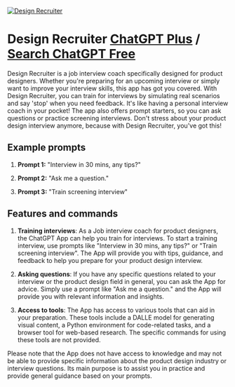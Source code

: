 
[![Design Recruiter](https://files.oaiusercontent.com/file-iN0XLuE7rFLmVXkdMX1L5u71?se=2123-10-17T03%3A00%3A10Z&sp=r&sv=2021-08-06&sr=b&rscc=max-age%3D31536000%2C%20immutable&rscd=attachment%3B%20filename%3Dd2da1c94-65aa-4ee1-bd5b-83372e486a0c.png&sig=24psOZ5RtbCIIKBnrAC9zScWsBkY39hJl9LedJsTlm0%3D)](https://chat.openai.com/g/g-9i5lIMAEO-design-recruiter)

# Design Recruiter [ChatGPT Plus](https://chat.openai.com/g/g-9i5lIMAEO-design-recruiter) / [Search ChatGPT Free](https://gptcall.net/index.html#/?search=Design%20Recruiter)

Design Recruiter is a job interview coach specifically designed for product designers. Whether you're preparing for an upcoming interview or simply want to improve your interview skills, this app has got you covered. With Design Recruiter, you can train for interviews by simulating real scenarios and say 'stop' when you need feedback. It's like having a personal interview coach in your pocket! The app also offers prompt starters, so you can ask questions or practice screening interviews. Don't stress about your product design interview anymore, because with Design Recruiter, you've got this!

## Example prompts

1. **Prompt 1:** "Interview in 30 mins, any tips?"

2. **Prompt 2:** "Ask me a question."

3. **Prompt 3:** "Train screening interview"

## Features and commands

1. **Training interviews**: As a Job interview coach for product designers, the ChatGPT App can help you train for interviews. To start a training interview, use prompts like "Interview in 30 mins, any tips?" or "Train screening interview". The App will provide you with tips, guidance, and feedback to help you prepare for your product design interview.

2. **Asking questions**: If you have any specific questions related to your interview or the product design field in general, you can ask the App for advice. Simply use a prompt like "Ask me a question." and the App will provide you with relevant information and insights.

3. **Access to tools**: The App has access to various tools that can aid in your preparation. These tools include a DALLE model for generating visual content, a Python environment for code-related tasks, and a browser tool for web-based research. The specific commands for using these tools are not provided.

Please note that the App does not have access to knowledge and may not be able to provide specific information about the product design industry or interview questions. Its main purpose is to assist you in practice and provide general guidance based on your prompts.


